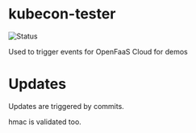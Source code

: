 # kubecon-tester
![Status](https://alexellis.get-faas.com/of-badge-gen?user=alexellis&repo=kubecon-tester)

Used to trigger events for OpenFaaS Cloud for demos

# Updates

Updates are triggered by commits.

hmac is validated too.
